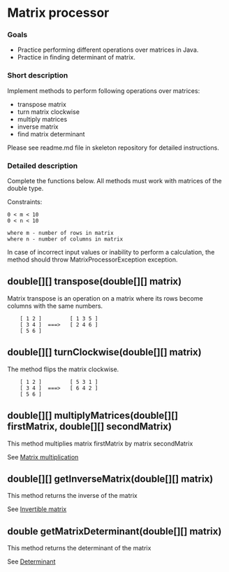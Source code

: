 # Matrix processor

### Goals
- Practice performing different operations over matrices in Java.
- Practice in finding determinant of matrix.


### Short description
Implement  methods to perform following operations over matrices:

- transpose matrix
- turn matrix clockwise
- multiply matrices
- inverse matrix
- find matrix determinant

Please see readme.md  file in skeleton repository for detailed instructions.


### Detailed description
Complete the functions below. All methods must work with matrices of the double type.

Constraints:

```
0 < m < 10
0 < n < 10

where m - number of rows in matrix 
where n - number of columns in matrix
```

In case of incorrect input values or inability to perform a calculation, the method should throw MatrixProcessorException
exception.

## double[][] transpose(double[][] matrix)
Matrix transpose is an operation on a matrix where its rows become columns with the same numbers.

        [ 1 2 ]         [ 1 3 5 ]    
        [ 3 4 ]  ===>   [ 2 4 6 ]    
        [ 5 6 ]         

## double[][] turnClockwise(double[][] matrix)
The method flips the matrix clockwise.

        [ 1 2 ]         [ 5 3 1 ]    
        [ 3 4 ]  ===>   [ 6 4 2 ]    
        [ 5 6 ]         

## double[][] multiplyMatrices(double[][] firstMatrix, double[][] secondMatrix)
This method multiplies matrix firstMatrix by matrix secondMatrix

See [Matrix multiplication](https://en.wikipedia.org/wiki/Matrix_multiplication)

## double[][] getInverseMatrix(double[][] matrix)
This method returns the inverse of the matrix

See [Invertible matrix](https://en.wikipedia.org/wiki/Invertible_matrix)

## double getMatrixDeterminant(double[][] matrix)
This method returns the determinant of the matrix

See [Determinant](https://en.wikipedia.org/wiki/Determinant)